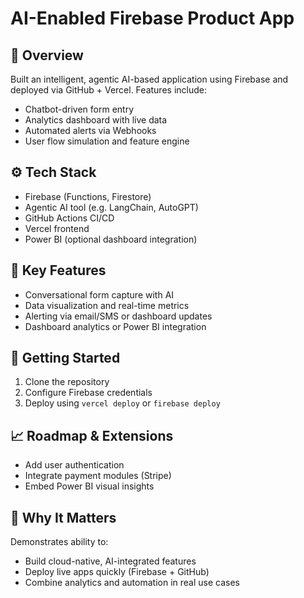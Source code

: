 # AI-Enabled Firebase Product App

## 🚀 Overview
Built an intelligent, agentic AI-based application using Firebase and deployed via GitHub + Vercel. Features include:
- Chatbot-driven form entry
- Analytics dashboard with live data
- Automated alerts via Webhooks
- User flow simulation and feature engine

## ⚙️ Tech Stack
- Firebase (Functions, Firestore)
- Agentic AI tool (e.g. LangChain, AutoGPT)
- GitHub Actions CI/CD
- Vercel frontend
- Power BI (optional dashboard integration)

## 🧩 Key Features
- Conversational form capture with AI
- Data visualization and real-time metrics
- Alerting via email/SMS or dashboard updates
- Dashboard analytics or Power BI integration

## 🏁 Getting Started
1. Clone the repository  
2. Configure Firebase credentials  
3. Deploy using `vercel deploy` or `firebase deploy`

## 📈 Roadmap & Extensions
- Add user authentication
- Integrate payment modules (Stripe)
- Embed Power BI visual insights

## 🎯 Why It Matters
Demonstrates ability to:
- Build cloud-native, AI-integrated features
- Deploy live apps quickly (Firebase + GitHub)
- Combine analytics and automation in real use cases


